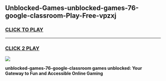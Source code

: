 
## Unblocked-Games-unblocked-games-76-google-classroom-Play-Free-vpzxj
<h3>
<a href="https://premium76.site?title=unblocked-games-76-google-classroom&ref=23A">CLICK TO PLAY</a></h3>
<hr>

<h3>
<a href="https://premium76.site?title=unblocked-games-76-google-classroom&ref=23A">CLICK 2 PLAY</a>
  
</h3>

<a href="https://premium76.site?title=unblocked-games-76-google-classroom&ref=23A"><img src="https://clearcache.store/games.png"></a>


**unblocked-games-76-google-classroom games unblocked: Your Gateway to Fun and Accessible Online Gaming**
